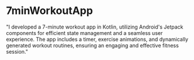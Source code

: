 # 7minWorkoutApp
"I developed a 7-minute workout app in Kotlin, utilizing Android's Jetpack components for efficient state management and a seamless user experience. The app includes a timer, exercise animations, and dynamically generated workout routines, ensuring an engaging and effective fitness session."
